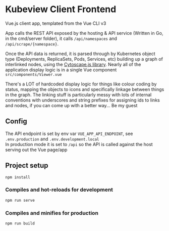 # Kubeview Client Frontend
Vue.js client app, templated from the Vue CLI v3

App calls the REST API exposed by the hosting & API service (Written in Go, in the cmd/server folder), it calls `/api/namespaces` and `/api/scrape/{namespace}`. 

Once the API data is returned, it is parsed through by Kubernetes object type (Deployments, ReplicaSets, Pods, Services, etc) building up a graph of interlinked nodes, using the [Cytoscape.js library](http://js.cytoscape.org/). Nearly all of the application display logic is in a single Vue component `src/components/Viewer.vue`

There's a LOT of hardcoded display logic for things like colour coding by status, mapping the objects to icons and specifically linkage between things in the graph. The linking stuff is particularly messy with lots of internal conventions with underscores and string prefixes for assigning ids to links and nodes, if you can come up with a better way... Be my guest

## Config
The API endpoint is set by env var `VUE_APP_API_ENDPOINT`, see `.env.production` and `.env.development.local`  
In production mode it is set to `/api` so the API is called against the host serving out the Vue page/app

## Project setup
```
npm install
```

### Compiles and hot-reloads for development
```
npm run serve
```

### Compiles and minifies for production
```
npm run build
```

